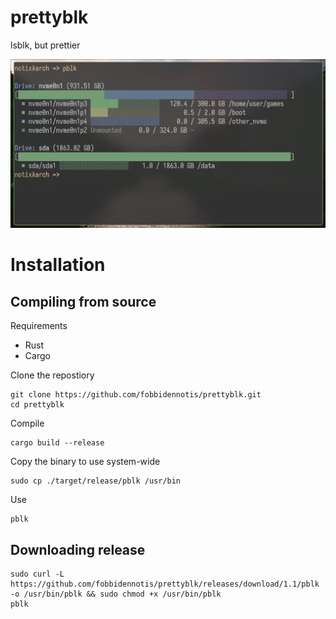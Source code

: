 # prettyblk
lsblk, but prettier

![img](https://github.com/fobbidennotis/prettyblk/blob/master/assets/pblk.jpg?raw=true)

# Installation
## Compiling from source
Requirements
- Rust
- Cargo

Clone the repostiory
```
git clone https://github.com/fobbidennotis/prettyblk.git
cd prettyblk
```

Compile
```
cargo build --release
```

Copy the binary  to use system-wide
```
sudo cp ./target/release/pblk /usr/bin
```
Use 
```
pblk
```
## Downloading release
```
sudo curl -L https://github.com/fobbidennotis/prettyblk/releases/download/1.1/pblk -o /usr/bin/pblk && sudo chmod +x /usr/bin/pblk
pblk
```
